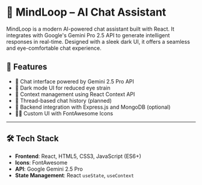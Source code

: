 # 🧠 MindLoop – AI Chat Assistant

MindLoop is a modern AI-powered chat assistant built with React. It integrates with Google's Gemini Pro 2.5 API to generate intelligent responses in real-time. Designed with a sleek dark UI, it offers a seamless and eye-comfortable chat experience.

## 🚀 Features

- 💬 Chat interface powered by Gemini 2.5 Pro API
- 🌙 Dark mode UI for reduced eye strain
- 🧠 Context management using React Context API
- 🧾 Thread-based chat history (planned)
- 📡 Backend integration with Express.js and MongoDB (optional)
- 🧑‍💻 Custom UI with FontAwesome Icons

---


## 🛠️ Tech Stack

- **Frontend**: React, HTML5, CSS3, JavaScript (ES6+)
- **Icons**: FontAwesome
- **API**: Google Gemini 2.5 Pro
- **State Management**: React `useState`, `useContext`

